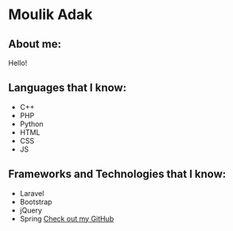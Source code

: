 # Moulik Adak
 ## About me:
 Hello!
 ## Languages that I know:
- C++
- PHP
- Python
- HTML
- CSS
- JS
 ## Frameworks and Technologies that I know:
- Laravel
- Bootstrap
- jQuery
- Spring
[Check out my GitHub](https://github.com/ikad95)